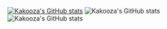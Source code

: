 
[![Kakooza's GitHub stats](https://github-readme-stats.vercel.app/api?username=kaksfrankie256)](https://github.com/anuraghazra/github-readme-stats)
![Kakooza's GitHub stats](https://github-readme-stats.vercel.app/api?username=kaksfrankie256&show_icons=true)
![Kakooza's GitHub stats](https://github-readme-stats.vercel.app/api?username=kaksfrankie256&show_icons=true&theme=radical)

<!--
**kaksfrankie256/kaksfrankie256** is a ✨ _special_ ✨ repository because its `README.md` (this file) appears on your GitHub profile.
--/!>
